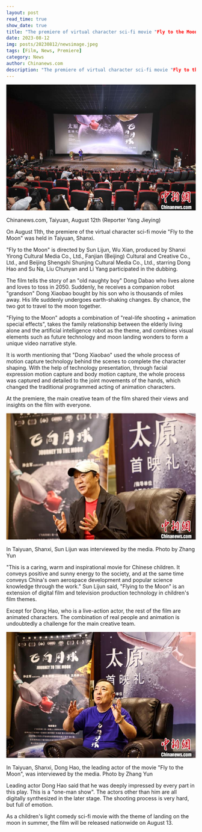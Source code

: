 ```yaml
---
layout: post
read_time: true
show_date: true
title: "The premiere of virtual character sci-fi movie "Fly to the Moon" was held in Taiyuan"
date: 2023-08-12
img: posts/20230812/newsimage.jpeg
tags: [Film, News, Premiere]
category: News
author: Chinanews.com
description: "The premiere of virtual character sci-fi movie "Fly to the Moon" was held in Taiyuan"
---
```


![image](./assets/img/posts/20230812/newsimage.jpeg)

Chinanews.com, Taiyuan, August 12th (Reporter Yang Jieying) 

On August 11th, the premiere of the virtual character sci-fi movie "Fly to the Moon" was held in Taiyuan, Shanxi.

"Fly to the Moon" is directed by Sun Lijun, Wu Xian, produced by Shanxi Yirong Cultural Media Co., Ltd., Fanjian (Beijing) Cultural and Creative Co., Ltd., and Beijing Shengshi Shunjing Cultural Media Co., Ltd., starring Dong Hao and Su Na, Liu Chunyan and Li Yang participated in the dubbing.

The film tells the story of an "old naughty boy" Dong Dabao who lives alone and loves to toss in 2050. Suddenly, he receives a companion robot "grandson" Dong Xiaobao bought by his son who is thousands of miles away. His life suddenly undergoes earth-shaking changes. By chance, the two got to travel to the moon together.

"Flying to the Moon" adopts a combination of "real-life shooting + animation special effects", takes the family relationship between the elderly living alone and the artificial intelligence robot as the theme, and combines visual elements such as future technology and moon landing wonders to form a unique video narrative style.

It is worth mentioning that "Dong Xiaobao" used the whole process of motion capture technology behind the scenes to complete the character shaping. With the help of technology presentation, through facial expression motion capture and body motion capture, the whole process was captured and detailed to the joint movements of the hands, which changed the traditional programmed acting of animation characters.

At the premiere, the main creative team of the film shared their views and insights on the film with everyone.

![image](./assets/img/posts/20230812/newsimage-2.jpeg)

In Taiyuan, Shanxi, Sun Lijun was interviewed by the media. Photo by Zhang Yun

"This is a caring, warm and inspirational movie for Chinese children. It conveys positive and sunny energy to the society, and at the same time conveys China's own aerospace development and popular science knowledge through the work." Sun Lijun said, "Flying to the Moon" is an extension of digital film and television production technology in children's film themes.

Except for Dong Hao, who is a live-action actor, the rest of the film are animated characters. The combination of real people and animation is undoubtedly a challenge for the main creative team.

![image](./assets/img/posts/20230812/newsimage-3.jpeg)

In Taiyuan, Shanxi, Dong Hao, the leading actor of the movie "Fly to the Moon", was interviewed by the media. Photo by Zhang Yun

Leading actor Dong Hao said that he was deeply impressed by every part in this play. This is a "one-man show". The actors other than him are all digitally synthesized in the later stage. The shooting process is very hard, but full of emotion.

As a children's light comedy sci-fi movie with the theme of landing on the moon in summer, the film will be released nationwide on August 13.



